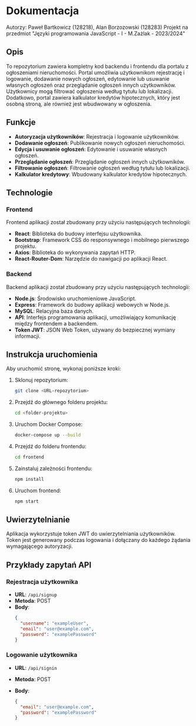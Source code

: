 # Dokumentacja
Autorzy: Paweł Bartkowicz (128218), Alan Borzozowski (128283)
Projekt na przedmiot "Języki programowania JavaScript - I - M.Zażlak - 2023/2024"
## Opis

To repozytorium zawiera kompletny kod backendu i frontendu dla portalu z ogłoszeniami nieruchomości. Portal umożliwia użytkownikom rejestrację i logowanie, dodawanie nowych ogłoszeń, edytowanie lub usuwanie własnych ogłoszeń oraz przeglądanie ogłoszeń innych użytkowników. Użytkownicy mogą filtrować ogłoszenia według tytułu lub lokalizacji. Dodatkowo, portal zawiera kalkulator kredytów hipotecznych, który jest osobną stroną, ale również jest wbudwowany w ogłoszenia.

## Funkcje

- **Autoryzacja użytkowników**: Rejestracja i logowanie użytkowników.
- **Dodawanie ogłoszeń**: Publikowanie nowych ogłoszeń nieruchomości.
- **Edycja i usuwanie ogłoszeń**: Edytowanie i usuwanie własnych ogłoszeń.
- **Przeglądanie ogłoszeń**: Przeglądanie ogłoszeń innych użytkowników.
- **Filtrowanie ogłoszeń**: Filtrowanie ogłoszeń według tytułu lub lokalizacji.
- **Kalkulator kredytowy**: Wbudowany kalkulator kredytów hipotecznych.

## Technologie

### Frontend

Frontend aplikacji został zbudowany przy użyciu następujących technologii:
- **React**: Biblioteka do budowy interfejsu użytkownika.
- **Bootstrap**: Framework CSS do responsywnego i mobilnego pierwszego projektu.
- **Axios**: Biblioteka do wykonywania zapytań HTTP.
- **React-Router-Dom**: Narzędzie do nawigacji po aplikacji React.

### Backend

Backend aplikacji został zbudowany przy użyciu następujących technologii:
- **Node.js**: Środowisko uruchomieniowe JavaScript.
- **Express**: Framework do budowy aplikacji webowych w Node.js.
- **MySQL**: Relacyjna baza danych.
- **API**: Interfejs programowania aplikacji, umożliwiający komunikację między frontendem a backendem.
- **Token JWT**: JSON Web Token, używany do bezpiecznej wymiany informacji.


## Instrukcja uruchomienia

Aby uruchomić stronę, wykonaj poniższe kroki:

1. Sklonuj repozytorium:
   ```bash
   git clone <URL-repozytorium>
   ```

2. Przejdź do głównego folderu projektu:
   ```bash
   cd <folder-projektu>
   ```

3. Uruchom Docker Compose:
   ```bash
   docker-compose up --build
   ```

4. Przejdź do folderu frontendu:
   ```bash
   cd frontend
   ```

5. Zainstaluj zależności frontendu:
   ```bash
   npm install
   ```

6. Uruchom frontend:
   ```bash
   npm start
   ```


## Uwierzytelnianie

Aplikacja wykorzystuje token JWT do uwierzytelniania użytkowników. Token jest generowany podczas logowania i dołączany do każdego żądania wymagającego autoryzacji.

## Przykłady zapytań API

### Rejestracja użytkownika

- **URL**: `/api/signup`
- **Metoda**: POST
- **Body**:
  ```json
  {
    "username": "exampleUser",
    "email": "user@example.com",
    "password": "examplePassword"
  }
  ```

### Logowanie użytkownika

- **URL**: `/api/signin`
- **Metoda**: POST

- **Body**:
  ```json
  {
    "email": "user@example.com",
    "password": "examplePassword"
  }
  ```

